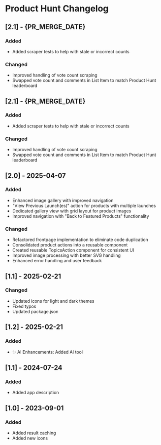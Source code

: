# Product Hunt Changelog

## [2.1] - {PR_MERGE_DATE}

### Added
- Added scraper tests to help with stale or incorrect counts

### Changed
- Improved handling of vote count scraping
- Swapped vote count and comments in List Item to match Product Hunt leaderboard


## [2.1] - {PR_MERGE_DATE}

### Added
- Added scraper tests to help with stale or incorrect counts

### Changed
- Improved handling of vote count scraping
- Swapped vote count and comments in List Item to match Product Hunt leaderboard

## [2.0] - 2025-04-07

### Added
- Enhanced image gallery with improved navigation
- "View Previous Launch(es)" action for products with multiple launches
- Dedicated gallery view with grid layout for product images
- Improved navigation with "Back to Featured Products" functionality

### Changed
- Refactored frontpage implementation to eliminate code duplication
- Consolidated product actions into a reusable component
- Created reusable TopicsAction component for consistent UI
- Improved image processing with better SVG handling
- Enhanced error handling and user feedback

## [1.1] - 2025-02-21

### Changed

- Updated icons for light and dark themes
- Fixed typos
- Updated package.json

## [1.2] - 2025-02-21

### Added

- ✨ AI Enhancements: Added AI tool

## [1.1] - 2024-07-24

### Added

- Added app description

## [1.0] - 2023-09-01

### Added

- Added result caching
- Added new icons
